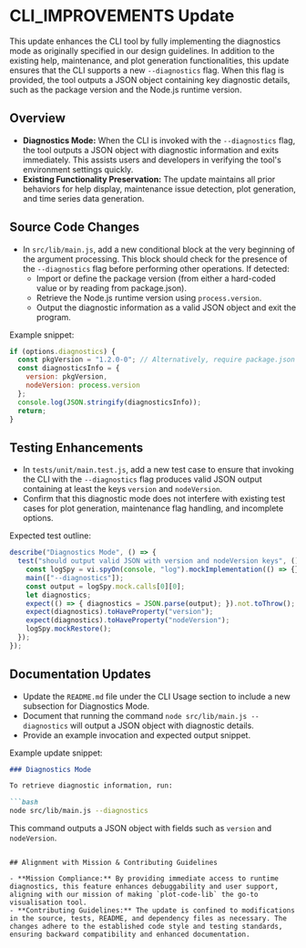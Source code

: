 # CLI_IMPROVEMENTS Update

This update enhances the CLI tool by fully implementing the diagnostics mode as originally specified in our design guidelines. In addition to the existing help, maintenance, and plot generation functionalities, this update ensures that the CLI supports a new `--diagnostics` flag. When this flag is provided, the tool outputs a JSON object containing key diagnostic details, such as the package version and the Node.js runtime version.

## Overview

- **Diagnostics Mode:** When the CLI is invoked with the `--diagnostics` flag, the tool outputs a JSON object with diagnostic information and exits immediately. This assists users and developers in verifying the tool's environment settings quickly.
- **Existing Functionality Preservation:** The update maintains all prior behaviors for help display, maintenance issue detection, plot generation, and time series data generation.

## Source Code Changes

- In `src/lib/main.js`, add a new conditional block at the very beginning of the argument processing. This block should check for the presence of the `--diagnostics` flag before performing other operations. If detected:
  - Import or define the package version (from either a hard-coded value or by reading from package.json).
  - Retrieve the Node.js runtime version using `process.version`.
  - Output the diagnostic information as a valid JSON object and exit the program.

Example snippet:
```js
if (options.diagnostics) {
  const pkgVersion = "1.2.0-0"; // Alternatively, require package.json version if needed
  const diagnosticsInfo = {
    version: pkgVersion,
    nodeVersion: process.version
  };
  console.log(JSON.stringify(diagnosticsInfo));
  return;
}
```

## Testing Enhancements

- In `tests/unit/main.test.js`, add a new test case to ensure that invoking the CLI with the `--diagnostics` flag produces valid JSON output containing at least the keys `version` and `nodeVersion`.
- Confirm that this diagnostic mode does not interfere with existing test cases for plot generation, maintenance flag handling, and incomplete options.

Expected test outline:
```js
describe("Diagnostics Mode", () => {
  test("should output valid JSON with version and nodeVersion keys", () => {
    const logSpy = vi.spyOn(console, "log").mockImplementation(() => {});
    main(["--diagnostics"]);
    const output = logSpy.mock.calls[0][0];
    let diagnostics;
    expect(() => { diagnostics = JSON.parse(output); }).not.toThrow();
    expect(diagnostics).toHaveProperty("version");
    expect(diagnostics).toHaveProperty("nodeVersion");
    logSpy.mockRestore();
  });
});
```

## Documentation Updates

- Update the `README.md` file under the CLI Usage section to include a new subsection for Diagnostics Mode.
- Document that running the command `node src/lib/main.js --diagnostics` will output a JSON object with diagnostic details.
- Provide an example invocation and expected output snippet.

Example update snippet:
```markdown
### Diagnostics Mode

To retrieve diagnostic information, run:

```bash
node src/lib/main.js --diagnostics
```

This command outputs a JSON object with fields such as `version` and `nodeVersion`.
```

## Alignment with Mission & Contributing Guidelines

- **Mission Compliance:** By providing immediate access to runtime diagnostics, this feature enhances debuggability and user support, aligning with our mission of making `plot-code-lib` the go-to visualisation tool.
- **Contributing Guidelines:** The update is confined to modifications in the source, tests, README, and dependency files as necessary. The changes adhere to the established code style and testing standards, ensuring backward compatibility and enhanced documentation.
